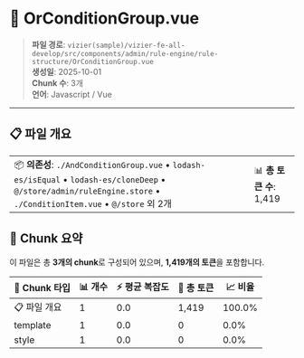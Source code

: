 # 📄 OrConditionGroup.vue

> **파일 경로**: `vizier(sample)/vizier-fe-all-develop/src/components/admin/rule-engine/rule-structure/OrConditionGroup.vue`  
> **생성일**: 2025-10-01  
> **Chunk 수**: 3개  
> **언어**: Javascript / Vue
---





## 📋 파일 개요

| | |
|--|--|
| 📦 **의존성**: `./AndConditionGroup.vue` • `lodash-es/isEqual` • `lodash-es/cloneDeep` • `@/store/admin/ruleEngine.store` • `./ConditionItem.vue` • `@/store` 외 2개 | 📊 **총 토큰 수**: 1,419 |






## 🧩 Chunk 요약

이 파일은 총 **3개의 chunk**로 구성되어 있으며, **1,419개의 토큰**을 포함합니다.

| 🧩 Chunk 타입 | 📊 개수 | ⚡ 평균 복잡도 | 📝 총 토큰 | 📈 비율 |
|---------------|--------|-------------|----------|--------|
| 📋 파일 개요 | 1 | 0.0 | 1,419 | 100.0% |
| template | 1 | 0.0 | 0 | 0.0% |
| style | 1 | 0.0 | 0 | 0.0% |

